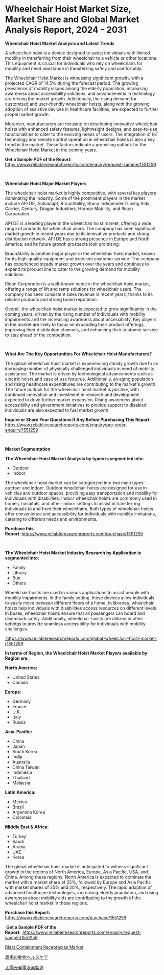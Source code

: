 <p><h1>Wheelchair Hoist Market Size, Market Share and Global Market Analysis Report, 2024 - 2031</h1></p><p><strong>Wheelchair Hoist Market Analysis and Latest Trends</strong></p>
<p><p>A wheelchair hoist is a device designed to assist individuals with limited mobility in transferring from their wheelchair to a vehicle or other locations. This equipment is crucial for individuals who rely on wheelchairs for mobility and need assistance in transferring safely and comfortably. </p><p>The Wheelchair Hoist Market is witnessing significant growth, with a projected CAGR of 14.5% during the forecast period. The growing prevalence of mobility issues among the elderly population, increasing awareness about accessibility solutions, and advancements in technology are driving the market growth. Additionally, the rising demand for customized and user-friendly wheelchair hoists, along with the growing adoption of assistive devices in healthcare facilities, are expected to further propel market growth.</p><p>Moreover, manufacturers are focusing on developing innovative wheelchair hoists with enhanced safety features, lightweight designs, and easy-to-use functionalities to cater to the evolving needs of users. The integration of IoT technology and remote control operation in wheelchair hoists is also a key trend in the market. These factors indicate a promising outlook for the Wheelchair Hoist Market in the coming years.</p></p>
<p><strong>Get a Sample PDF of the Report:&nbsp;</strong> <a href="https://www.reliableresearchreports.com/enquiry/request-sample/1551259">https://www.reliableresearchreports.com/enquiry/request-sample/1551259</a></p>
<p>&nbsp;</p>
<p><strong>Wheelchair Hoist Major Market Players</strong></p>
<p><p>The wheelchair hoist market is highly competitive, with several key players dominating the industry. Some of the prominent players in the market include API DE, Autoadapt, BraunAbility, Bruno Independent Living Aids, Carrier, Century, Dragon Industries, Harmar Mobility, and Ricon Corporation.</p><p>API DE is a leading player in the wheelchair hoist market, offering a wide range of products for wheelchair users. The company has seen significant market growth in recent years due to its innovative products and strong distribution network. API DE has a strong presence in Europe and North America, and its future growth prospects look promising.</p><p>BraunAbility is another major player in the wheelchair hoist market, known for its high-quality equipment and excellent customer service. The company has experienced steady market growth over the years and continues to expand its product line to cater to the growing demand for mobility solutions.</p><p>Ricon Corporation is a well-known name in the wheelchair hoist market, offering a range of lift and ramp solutions for wheelchair users. The company has seen consistent sales revenue in recent years, thanks to its reliable products and strong brand reputation.</p><p>Overall, the wheelchair hoist market is expected to grow significantly in the coming years, driven by the rising number of individuals with mobility impairments and the increasing awareness about accessibility. Key players in the market are likely to focus on expanding their product offerings, improving their distribution channels, and enhancing their customer service to stay ahead of the competition.</p></p>
<p>&nbsp;</p>
<p><strong>What Are The Key Opportunities For Wheelchair Hoist Manufacturers?</strong></p>
<p><p>The global wheelchair hoist market is experiencing steady growth due to an increasing number of physically challenged individuals in need of mobility assistance. The market is driven by technological advancements such as electric hoists and ease of use features. Additionally, an aging population and rising healthcare expenditures are contributing to the market's growth. The future outlook for the wheelchair hoist market is positive, with continued innovation and investment in research and development expected to drive further market expansion. Rising awareness about accessibility and government initiatives to provide support to disabled individuals are also expected to fuel market growth.</p></p>
<p><strong>Inquire or Share Your Questions If Any Before Purchasing This Report:</strong> <a href="https://www.reliableresearchreports.com/enquiry/pre-order-enquiry/1551259">https://www.reliableresearchreports.com/enquiry/pre-order-enquiry/1551259</a></p>
<p>&nbsp;</p>
<p><strong>Market Segmentation</strong></p>
<p><strong>The Wheelchair Hoist Market Analysis by types is segmented into:</strong></p>
<p><ul><li>Outdoor</li><li>Indoor</li></ul></p>
<p><p>The wheelchair hoist market can be categorized into two main types: outdoor and indoor. Outdoor wheelchair hoists are designed for use in vehicles and outdoor spaces, providing easy transportation and mobility for individuals with disabilities. Indoor wheelchair hoists are commonly used in homes, hospitals, and other indoor settings to assist in transferring individuals to and from their wheelchairs. Both types of wheelchair hoists offer convenience and accessibility for individuals with mobility limitations, catering to different needs and environments.</p></p>
<p><strong>Purchase this Report:&nbsp;</strong><a href="https://www.reliableresearchreports.com/purchase/1551259">https://www.reliableresearchreports.com/purchase/1551259</a></p>
<p>&nbsp;</p>
<p><strong>The Wheelchair Hoist Market Industry Research by Application is segmented into:</strong></p>
<p><ul><li>Family</li><li>Library</li><li>Bus</li><li>Others</li></ul></p>
<p><p>Wheelchair hoists are used in various applications to assist people with mobility impairments. In the family setting, these devices allow individuals to easily move between different floors of a home. In libraries, wheelchair hoists help individuals with disabilities access resources on different levels. In buses, wheelchair hoists ensure that all passengers can board and disembark safely. Additionally, wheelchair hoists are utilized in other settings to provide seamless accessibility for individuals with mobility challenges.</p></p>
<p><a href="https://www.reliableresearchreports.com/global-wheelchair-hoist-market-r1551259">&nbsp;https://www.reliableresearchreports.com/global-wheelchair-hoist-market-r1551259</a></p>
<p><strong>In terms of Region, the Wheelchair Hoist Market Players available by Region are:</strong></p>
<p>
    <p> <strong> North America: </strong>
        <ul>
            <li>United States</li>
            <li>Canada</li>
        </ul>
        </p> 
    <p> <strong> Europe: </strong>
        <ul>
            <li>Germany</li>
            <li>France</li>
            <li>U.K.</li>
            <li>Italy</li>
            <li>Russia</li>
        </ul>
        </p> 
    <p> <strong> Asia-Pacific: </strong>
        <ul>
            <li>China</li>
            <li>Japan</li>
            <li>South Korea</li>
            <li>India</li>
            <li>Australia</li>
            <li>China Taiwan</li>
            <li>Indonesia</li>
            <li>Thailand</li>
            <li>Malaysia</li>
        </ul>
        </p> 
    <p> <strong> Latin America: </strong>
        <ul>
            <li>Mexico</li>
            <li>Brazil</li>
            <li>Argentina Korea</li>
            <li>Colombia</li>
        </ul>
        </p> 
    <p> <strong> Middle East & Africa: </strong>
        <ul>
            <li>Turkey</li>
            <li>Saudi</li>
            <li>Arabia</li>
            <li>UAE</li>
            <li>Korea</li>
        </ul>
    </p>
    </p>
<p><p>The global wheelchair hoist market is anticipated to witness significant growth in the regions of North America, Europe, Asia Pacific, USA, and China. Among these regions, North America is expected to dominate the market with a market share of 35%, followed by Europe and Asia Pacific with market shares of 25% and 20%, respectively. The rapid adoption of advanced healthcare technologies, increasing elderly population, and rising awareness about mobility aids are contributing to the growth of the wheelchair hoist market in these regions.</p></p>
<p><strong>Purchase this Report: </strong><a href="https://www.reliableresearchreports.com/purchase/1551259">https://www.reliableresearchreports.com/purchase/1551259</a></p>
<p>&nbsp;<strong>Get a Sample PDF of the Report:&nbsp;&nbsp;</strong><a href="https://www.reliableresearchreports.com/enquiry/request-sample/1551259">https://www.reliableresearchreports.com/enquiry/request-sample/1551259</a></p>
<p><strong></strong></p>
<p><p><a href="https://github.com/mbisetmhermsr/Market-Research-Report-List-2/blob/main/blast-containment-receptacles-market.md">Blast Containment Receptacles Market</a></p><p><a href="https://github.com/laurenreichert/Market-Research-Report-List-1/blob/main/819501127239.md">農場の動物ヘルスケア</a></p><p><a href="https://github.com/RodHoppe07/Market-Research-Report-List-1/blob/main/765898127241.md">太陽光発電水素製造</a></p></p>